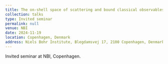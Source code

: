 ```yaml
---
title: The on-shell space of scattering and bound classical observables
collection: talks
type: Invited seminar
permalink: null
venue: NBI
date: 2024-11-19
location: Copenhagen, Denmark
address: Niels Bohr Institute, Blegdamsvej 17, 2100 Copenhagen, Denmark
---
```


Invited seminar at NBI, Copenhagen.
